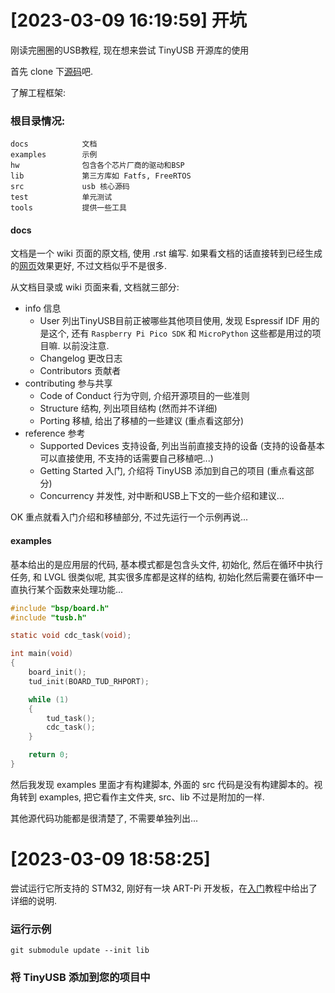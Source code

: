

# [2023-03-09 16:19:59] 开坑

刚读完圈圈的USB教程, 现在想来尝试 TinyUSB 开源库的使用

首先 clone 下[源码](https://github.com/hathach/tinyusb)吧.

了解工程框架:

### 根目录情况:

```
docs            文档
examples        示例
hw              包含各个芯片厂商的驱动和BSP
lib             第三方库如 Fatfs, FreeRTOS
src             usb 核心源码
test            单元测试
tools           提供一些工具
```

#### docs 

文档是一个 wiki 页面的原文档, 使用 .rst 编写. 如果看文档的话直接转到已经生成的[网页](https://docs.tinyusb.org/en/latest/index.html#)效果更好, 不过文档似乎不是很多.

从文档目录或 wiki 页面来看, 文档就三部分:

* info 信息
  * User 列出TinyUSB目前正被哪些其他项目使用, 发现 Espressif IDF 用的是这个, 还有 `Raspberry Pi Pico SDK` 和 `MicroPython` 这些都是用过的项目嘛. 以前没注意.
  * Changelog 更改日志
  * Contributors 贡献者
* contributing 参与共享
  * Code of Conduct 行为守则, 介绍开源项目的一些准则
  * Structure 结构, 列出项目结构 (然而并不详细)
  * Porting 移植, 给出了移植的一些建议  (重点看这部分)
* reference 参考
  * Supported Devices 支持设备, 列出当前直接支持的设备 (支持的设备基本可以直接使用, 不支持的话需要自己移植吧...)
  * Getting Started 入门, 介绍将 TinyUSB 添加到自己的项目  (重点看这部分)
  * Concurrency 并发性, 对中断和USB上下文的一些介绍和建议...

OK 重点就看入门介绍和移植部分, 不过先运行一个示例再说...

#### examples

基本给出的是应用层的代码, 基本模式都是包含头文件, 初始化, 然后在循环中执行任务, 和 LVGL 很类似呢, 其实很多库都是这样的结构, 初始化然后需要在循环中一直执行某个函数来处理功能...

```c
#include "bsp/board.h"
#include "tusb.h"

static void cdc_task(void);

int main(void)
{
    board_init();
    tud_init(BOARD_TUD_RHPORT);

    while (1)
    {
        tud_task();
        cdc_task();
    }

    return 0;
}
```

然后我发现 examples 里面才有构建脚本, 外面的 src 代码是没有构建脚本的。视角转到 examples, 把它看作主文件夹, src、lib 不过是附加的一样.



其他源代码功能都是很清楚了, 不需要单独列出...

# [2023-03-09 18:58:25]

尝试运行它所支持的 STM32, 刚好有一块 ART-Pi 开发板，在[入门](https://docs.tinyusb.org/en/latest/reference/getting_started.html)教程中给出了详细的说明.



### 运行示例

```
git submodule update --init lib
```


### 将 TinyUSB 添加到您的项目中
